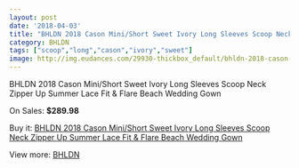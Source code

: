 ```yaml
---
layout: post
date: '2018-04-03'
title: "BHLDN 2018 Cason Mini/Short Sweet Ivory Long Sleeves Scoop Neck Zipper Up Summer Lace Fit & Flare Beach Wedding Gown"
category: BHLDN
tags: ["scoop","long","cason","ivory","sweet"]
image: http://img.eudances.com/29930-thickbox_default/bhldn-2018-cason-mini-short-sweet-ivory-long-sleeves-scoop-neck-zipper-up-summer-lace-fit-flare-beach-wedding-gown.jpg
---
```

BHLDN 2018 Cason Mini/Short Sweet Ivory Long Sleeves Scoop Neck Zipper Up Summer Lace Fit & Flare Beach Wedding Gown

On Sales: **$289.98**
<a href="https://www.eudances.com/en/bhldn/9627-bhldn-2018-cason-mini-short-sweet-ivory-long-sleeves-scoop-neck-zipper-up-summer-lace-fit-flare-beach-wedding-gown.html"><amp-img layout="responsive" width="600" height="600" src="//img.eudances.com/29930-thickbox_default/bhldn-2018-cason-mini-short-sweet-ivory-long-sleeves-scoop-neck-zipper-up-summer-lace-fit-flare-beach-wedding-gown.jpg" alt="BHLDN 2018 Cason Mini/Short Sweet Ivory Long Sleeves Scoop Neck Zipper Up Summer Lace Fit & Flare Beach Wedding Gown 0" /></a>
<a href="https://www.eudances.com/en/bhldn/9627-bhldn-2018-cason-mini-short-sweet-ivory-long-sleeves-scoop-neck-zipper-up-summer-lace-fit-flare-beach-wedding-gown.html"><amp-img layout="responsive" width="600" height="600" src="//img.eudances.com/29937-thickbox_default/bhldn-2018-cason-mini-short-sweet-ivory-long-sleeves-scoop-neck-zipper-up-summer-lace-fit-flare-beach-wedding-gown.jpg" alt="BHLDN 2018 Cason Mini/Short Sweet Ivory Long Sleeves Scoop Neck Zipper Up Summer Lace Fit & Flare Beach Wedding Gown 1" /></a>
<a href="https://www.eudances.com/en/bhldn/9627-bhldn-2018-cason-mini-short-sweet-ivory-long-sleeves-scoop-neck-zipper-up-summer-lace-fit-flare-beach-wedding-gown.html"><amp-img layout="responsive" width="600" height="600" src="//img.eudances.com/29936-thickbox_default/bhldn-2018-cason-mini-short-sweet-ivory-long-sleeves-scoop-neck-zipper-up-summer-lace-fit-flare-beach-wedding-gown.jpg" alt="BHLDN 2018 Cason Mini/Short Sweet Ivory Long Sleeves Scoop Neck Zipper Up Summer Lace Fit & Flare Beach Wedding Gown 2" /></a>
<a href="https://www.eudances.com/en/bhldn/9627-bhldn-2018-cason-mini-short-sweet-ivory-long-sleeves-scoop-neck-zipper-up-summer-lace-fit-flare-beach-wedding-gown.html"><amp-img layout="responsive" width="600" height="600" src="//img.eudances.com/29935-thickbox_default/bhldn-2018-cason-mini-short-sweet-ivory-long-sleeves-scoop-neck-zipper-up-summer-lace-fit-flare-beach-wedding-gown.jpg" alt="BHLDN 2018 Cason Mini/Short Sweet Ivory Long Sleeves Scoop Neck Zipper Up Summer Lace Fit & Flare Beach Wedding Gown 3" /></a>
<a href="https://www.eudances.com/en/bhldn/9627-bhldn-2018-cason-mini-short-sweet-ivory-long-sleeves-scoop-neck-zipper-up-summer-lace-fit-flare-beach-wedding-gown.html"><amp-img layout="responsive" width="600" height="600" src="//img.eudances.com/29934-thickbox_default/bhldn-2018-cason-mini-short-sweet-ivory-long-sleeves-scoop-neck-zipper-up-summer-lace-fit-flare-beach-wedding-gown.jpg" alt="BHLDN 2018 Cason Mini/Short Sweet Ivory Long Sleeves Scoop Neck Zipper Up Summer Lace Fit & Flare Beach Wedding Gown 4" /></a>
<a href="https://www.eudances.com/en/bhldn/9627-bhldn-2018-cason-mini-short-sweet-ivory-long-sleeves-scoop-neck-zipper-up-summer-lace-fit-flare-beach-wedding-gown.html"><amp-img layout="responsive" width="600" height="600" src="//img.eudances.com/29933-thickbox_default/bhldn-2018-cason-mini-short-sweet-ivory-long-sleeves-scoop-neck-zipper-up-summer-lace-fit-flare-beach-wedding-gown.jpg" alt="BHLDN 2018 Cason Mini/Short Sweet Ivory Long Sleeves Scoop Neck Zipper Up Summer Lace Fit & Flare Beach Wedding Gown 5" /></a>
<a href="https://www.eudances.com/en/bhldn/9627-bhldn-2018-cason-mini-short-sweet-ivory-long-sleeves-scoop-neck-zipper-up-summer-lace-fit-flare-beach-wedding-gown.html"><amp-img layout="responsive" width="600" height="600" src="//img.eudances.com/29932-thickbox_default/bhldn-2018-cason-mini-short-sweet-ivory-long-sleeves-scoop-neck-zipper-up-summer-lace-fit-flare-beach-wedding-gown.jpg" alt="BHLDN 2018 Cason Mini/Short Sweet Ivory Long Sleeves Scoop Neck Zipper Up Summer Lace Fit & Flare Beach Wedding Gown 6" /></a>
<a href="https://www.eudances.com/en/bhldn/9627-bhldn-2018-cason-mini-short-sweet-ivory-long-sleeves-scoop-neck-zipper-up-summer-lace-fit-flare-beach-wedding-gown.html"><amp-img layout="responsive" width="600" height="600" src="//img.eudances.com/29931-thickbox_default/bhldn-2018-cason-mini-short-sweet-ivory-long-sleeves-scoop-neck-zipper-up-summer-lace-fit-flare-beach-wedding-gown.jpg" alt="BHLDN 2018 Cason Mini/Short Sweet Ivory Long Sleeves Scoop Neck Zipper Up Summer Lace Fit & Flare Beach Wedding Gown 7" /></a>

Buy it: [BHLDN 2018 Cason Mini/Short Sweet Ivory Long Sleeves Scoop Neck Zipper Up Summer Lace Fit & Flare Beach Wedding Gown](https://www.eudances.com/en/bhldn/9627-bhldn-2018-cason-mini-short-sweet-ivory-long-sleeves-scoop-neck-zipper-up-summer-lace-fit-flare-beach-wedding-gown.html "BHLDN 2018 Cason Mini/Short Sweet Ivory Long Sleeves Scoop Neck Zipper Up Summer Lace Fit & Flare Beach Wedding Gown")

View more: [BHLDN](https://www.eudances.com/en/124-bhldn "BHLDN")